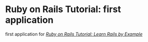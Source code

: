 # Ruby on Rails Tutorial: first application

first application for
[*Ruby on Rails Tutorial: Learn Rails by Example*](http://railstutorial.org/) 

